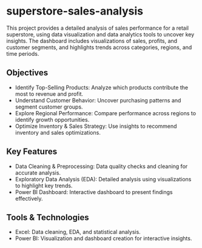 # superstore-sales-analysis
This project provides a detailed analysis of sales performance for a retail superstore, using data visualization and data analytics tools to uncover key insights. The dashboard includes visualizations of sales, profits, and customer segments, and highlights trends across categories, regions, and time periods.

## Objectives
- Identify Top-Selling Products: Analyze which products contribute the most to revenue and profit.
- Understand Customer Behavior: Uncover purchasing patterns and segment customer groups.
- Explore Regional Performance: Compare performance across regions to identify growth opportunities.
- Optimize Inventory & Sales Strategy: Use insights to recommend inventory and sales optimizations.
## Key Features
- Data Cleaning & Preprocessing: Data quality checks and cleaning for accurate analysis.
- Exploratory Data Analysis (EDA): Detailed analysis using visualizations to highlight key trends.
- Power BI Dashboard: Interactive dashboard to present findings effectively.
## Tools & Technologies
- Excel: Data cleaning, EDA, and statistical analysis.
- Power BI: Visualization and dashboard creation for interactive insights.

